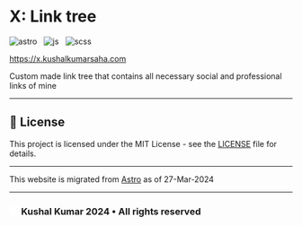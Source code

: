 # X: Link tree

<img style="height:25px" title="astro" src="https://github.com/marwin1991/profile-technology-icons/assets/54946572/397c0300-2e47-464e-81eb-6e991c9255fc" /> &nbsp;
<img style="height:24px" title="js" src="https://user-images.githubusercontent.com/25181517/117447155-6a868a00-af3d-11eb-9cfe-245df15c9f3f.png"/> &nbsp;
<img style="height:24px" title="scss" src="https://github.com/bcd-kushal/Kushal-Kumar/assets/96081625/c95ea671-8b33-41c9-a269-adf4d172f9cf"/> &nbsp;

https://x.kushalkumarsaha.com

Custom made link tree that contains all necessary social and professional links of mine

<hr>

## :book: License

This project is licensed under the MIT License - see the <a href=''>LICENSE</a> file for details.

<hr>

This website is migrated from <a href="https://astro.build/docs">Astro</a> as of 27-Mar-2024

<hr>

<h3><img title="Kushal-Kumar" width="17" src="https://raw.githubusercontent.com/bcd-kushal/bcd-kushal/main/assets/icons/dark/filled/kushalkumar_bg_dark.png"/>&nbsp;Kushal Kumar 2024 • All rights reserved </h3>

